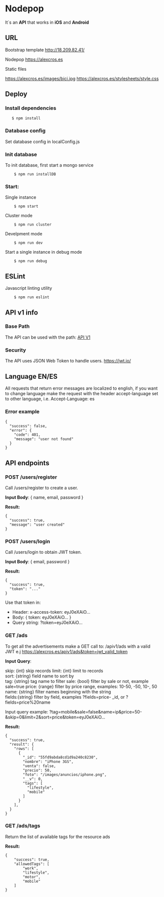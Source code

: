 # Nodepop

It´s an **API** that works in **iOS** and **Android**

## URL

Bootstrap template
http://18.209.82.41/

Nodepop
https://alexcros.es

Static files

https://alexcros.es/images/bici.jpg
https://alexcros.es/stylesheets/style.css

## Deploy

### Install dependencies

```shell
   $ npm install
```

### Database config

Set database config in localConfig.js

### Init database

To init database, first start a mongo service

```shell
    $ npm run installDB
```

### Start:

Single instance

```shell
    $ npm start
```

Cluster mode

```shell
    $ npm run cluster
```

Develpment mode

```shell
    $ npm run dev
```

Start a single instance in debug mode

```shell
    $ npm run debug
```

## ESLint

Javascript linting utility

```shell
    $ npm run eslint
```

## API v1 info 

### Base Path

The API can be used with the path: 
[API V1](/apiv1/ads)


### Security

The API uses JSON Web Token to handle users. https://jwt.io/

## Language EN/ES
All requests that return error messages are localized to english, if you want to 
change language make the request with the header accept-language set to other language, 
i.e. Accept-Language: es 

### Error example

    {
      "success": false,
      "error": {
        "code": 401,
        "message": "user not found"
      }
    }


## API endpoints

### POST /users/register

Call /users/register to create a user.  

**Input Body**: { name, email, password }

**Result:** 

    {
      "success": true, 
      "message": "user created"
    }

### POST /users/login

Call /users/login to obtain JWT token.

**Input Body**: { email, password }

**Result:** 

    {
      "success": true, 
      "token": "..."
    }

Use that token in:
- Header: x-access-token: eyJ0eXAiO...
- Body: { token: eyJ0eXAiO... }
- Query string: ?token=eyJ0eXAiO...

### GET /ads

To get all the advertisements make a GET call to: /apiv1/ads with a valid JWT e.j https://alexcros.es/apiv1/ads&token=jwt_valid_token

**Input Query**: 

skip: {int} skip records 
limit: {int} limit to records  
sort: {string} field name to sort by   
tag: {string} tag name to filter 
sale: {bool} filter by sale or not, example sale=true
price: {range} filter by price range, examples: 10-50, -50, 10-, 50   
name: {string} filter names beginning with the string  
fields:{string} filter by field, examples ?fields=price- _id, or ?fields=price%20name

Input query example: 
?tag=mobile&sale=false&name=ip&price=50-&skip=0&limit=2&sort=price&token=eyJ0eXAiO...

**Result:** 

    {
      "success": true,
      "result": {
        "rows": [
          {
            "_id": "55fd9abda8cd1d9a240c8230",
            "nombre": "iPhone 3GS",
            "venta": false,
            "precio": 50,
            "foto": "/images/anuncios/iphone.png",
            "__v": 0,
            "tags": [
              "lifestyle",
              "mobile"
            ]
          }
        ],
      }
    }

### GET /ads/tags

Return the list of available tags for the resource ads

**Result:** 

    {
        "success": true,
        "allowedTags": [
            "work",
            "lifestyle",
            "motor",
            "mobile"
        ]
    }
